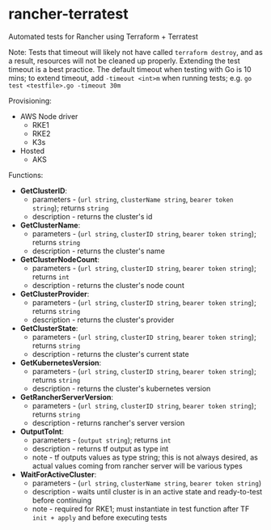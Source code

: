 # rancher-terratest

Automated tests for Rancher using Terraform + Terratest


Note: Tests that timeout will likely not have called `terraform destroy`, and as a result, resources will not be cleaned up properly. Extending the test timeout is a best practice. The default timeout when testing with Go is 10 mins; to extend timeout, add `-timeout <int>m` when running tests; e.g. `go test <testfile>.go -timeout 30m`


Provisioning:
- AWS Node driver
  - RKE1
  - RKE2
  - K3s
- Hosted
  - AKS



Functions:
- **GetClusterID**: 
  - parameters - (`url string`, `clusterName string`, `bearer token string`); returns `string`
  - description - returns the cluster's id
- **GetClusterName**:
  - parameters - (`url string`, `clusterID string`, `bearer token string`); returns `string`
  - description - returns the cluster's name
- **GetClusterNodeCount**:
  - parameters - (`url string`, `clusterID string`, `bearer token string`); returns `int`
  - description - returns the cluster's node count
- **GetClusterProvider**:
  - parameters - (`url string`, `clusterID string`, `bearer token string`); returns `string`
  - description - returns the cluster's provider
- **GetClusterState**:
  - parameters - (`url string`, `clusterID string`, `bearer token string`); returns `string`
  - description - returns the cluster's current state
- **GetKubernetesVersion**:
  - parameters - (`url string`, `clusterID string`, `bearer token string`); returns `string`
  - description - returns the cluster's kubernetes version
- **GetRancherServerVersion**:
  - parameters - (`url string`, `clusterID string`, `bearer token string`); returns `string`
  - description - returns rancher's server version
- **OutputToInt**:
  - parameters - (`output string`); returns `int`
  - description - returns tf output as type int
  - note - tf outputs values as type string; this is not always desired, as actual values coming from rancher server will be various types
- **WaitForActiveCluster**:
  - parameters - (`url string`, `clusterName string`, `bearer token string`)
  - description - waits until cluster is in an active state and ready-to-test before continuing
  - note - required for RKE1; must instantiate in test function after TF `init + apply` and before executing tests
